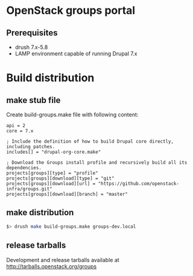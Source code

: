 OpenStack groups portal
=======================

Prerequisites
-------------

* drush 7.x-5.8
* LAMP environment capable of running Drupal 7.x

Build distribution
==================

make stub file
---------------

Create build-groups.make file with following content:
```
api = 2
core = 7.x

; Include the definition of how to build Drupal core directly, including patches.
includes[] = "drupal-org-core.make"

; Download the Groups install profile and recursively build all its dependencies.
projects[groups][type] = "profile"
projects[groups][download][type] = "git"
projects[groups][download][url] = "https://github.com/openstack-infra/groups.git"
projects[groups][download][branch] = "master"
```

make distribution
-----------------

```bash
$> drush make build-groups.make groups-dev.local
```

release tarballs
----------------

Development and release tarballs available at http://tarballs.openstack.org/groups


